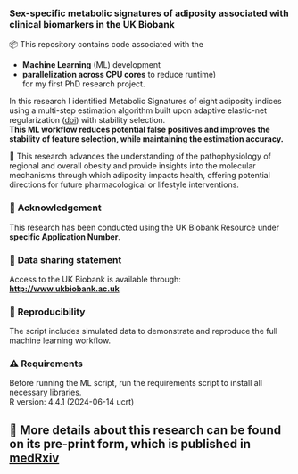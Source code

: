 ### Sex-specific metabolic signatures of adiposity associated with clinical biomarkers in the UK Biobank

📦 This repository contains code associated with the
- **Machine Learning** (ML) development
- **parallelization across CPU cores** to reduce runtime)  
for my first PhD research project.

In this research I identified Metabolic Signatures of eight adiposity indices using a multi-step estimation algorithm built upon adaptive elastic-net regularization ([doi](http://dx.doi.org/10.1080/00949655.2015.1016944)) with stability selection.    
**This ML workflow reduces potential false positives and improves the stability of feature selection, while maintaining the estimation accuracy.**

🧠 This research advances the understanding of the pathophysiology of regional and overall obesity and provide insights into the molecular mechanisms through which adiposity impacts health, offering potential directions for future pharmacological or lifestyle interventions.

### 🤝 **Acknowledgement**
This research has been conducted using the UK Biobank Resource under **specific Application Number**. 

### 🧬 **Data sharing statement**
Access to the UK Biobank is available through: **http://www.ukbiobank.ac.uk**

### 🔁 **Reproducibility**
The script includes simulated data to demonstrate and reproduce the full machine learning workflow.  

### ⚠️ Requirements
Before running the ML script, run the requirements script to install all necessary libraries.  
R version: 4.4.1 (2024-06-14 ucrt)

## 📄 More details about this research can be found on its pre-print form, which is published in [medRxiv](https://doi.org/10.1101/2025.01.23.25321010)
